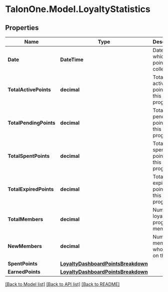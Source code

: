 # TalonOne.Model.LoyaltyStatistics
## Properties

Name | Type | Description | Notes
------------ | ------------- | ------------- | -------------
**Date** | **DateTime** | Date at which data point was collected. | 
**TotalActivePoints** | **decimal** | Total of active points for this loyalty program. | 
**TotalPendingPoints** | **decimal** | Total of pending points for this loyalty program. | 
**TotalSpentPoints** | **decimal** | Total of spent points for this loyalty program. | 
**TotalExpiredPoints** | **decimal** | Total of expired points for this loyalty program. | 
**TotalMembers** | **decimal** | Number of loyalty program members. | 
**NewMembers** | **decimal** | Number of members who joined on this day. | 
**SpentPoints** | [**LoyaltyDashboardPointsBreakdown**](LoyaltyDashboardPointsBreakdown.md) |  | 
**EarnedPoints** | [**LoyaltyDashboardPointsBreakdown**](LoyaltyDashboardPointsBreakdown.md) |  | 

[[Back to Model list]](../README.md#documentation-for-models) [[Back to API list]](../README.md#documentation-for-api-endpoints) [[Back to README]](../README.md)

